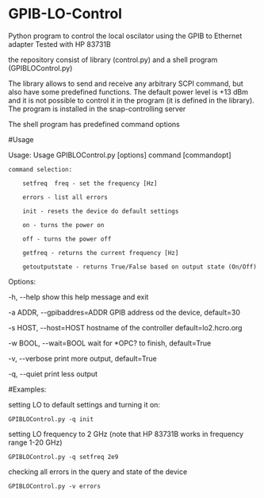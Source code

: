 # GPIB-LO-Control
Python program to control the local oscilator using the GPIB to Ethernet adapter
Tested with HP 83731B

the repository consist of library (control.py) and a shell program (GPIBLOControl.py)

The library allows to send and receive any arbitrary SCPI command, but also 
have some predefined functions. The default power level is +13 dBm and it is not
possible to control it in the program (it is defined in the library). The program
is installed in the snap-controlling server

The shell program has predefined command options

#Usage

 Usage: Usage GPIBLOControl.py [options] command [commandopt]

    command selection:

        setfreq  freq - set the frequency [Hz]

        errors - list all errors

        init - resets the device do default settings

        on - turns the power on

        off - turns the power off

        getfreq - returns the current frequency [Hz]

        getoutputstate - returns True/False based on output state (On/Off)


 Options:

  -h, --help            show this help message and exit

  -a ADDR, --gpibaddres=ADDR
                        GPIB address od the device, default=30

  -s HOST, --host=HOST  hostname of the controller default=lo2.hcro.org

  -w BOOL, --wait=BOOL  wait for *OPC? to finish, default=True

  -v, --verbose         print more output, default=True

  -q, --quiet           print less output

#Examples:

setting LO to default settings and turning it on:

    GPIBLOControl.py -q init

setting LO frequency to 2 GHz (note that HP 83731B works in frequency range 1-20 GHz)

    GPIBLOControl.py -q setfreq 2e9

checking all errors in the query and state of the device

    GPIBLOControl.py -v errors
